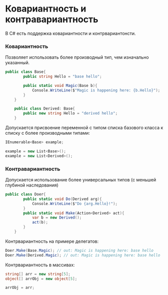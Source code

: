 # Ковариантность и контравариантность

В C# есть поддержка ковариантности и контрвариантонсти. 

### Ковариантность

Позволяет использовать более производный тип, чем изначально указанный.

~~~C#
public class Base{
        public string Hello = "base hello";

        public static void Magic(Base b){
            Console.WriteLine($"Magic is happening here: {b.Hello}");
        }
    }

    public class Derived: Base{
        public new string Hello = "derived hello";
    }
~~~

Допускается присвоение переменной с типом списка базового класса к списку с более производными типами:

~~~C#
IEnumerable<Base> example;

example = new List<Base>();
example = new List<Derived>();
~~~

### Контравариантность

Допускается использование более универсальных типов (с меньшей глубиной наследования)

~~~C#
public class Doer{
        public static void Do(Derived arg){
            Console.WriteLine($"Do {arg.Hello}!");
        }
        public static void Make(Action<Derived> act){
            var b = new Derived();
            act(b);
        }
    }
~~~

Контрвариантность на примере делегатов:

~~~C#
Doer.Make(Base.Magic); // out: Magic is happening here: base hello
Doer.Make(Derived.Magic); // out: Magic is happening here: base hello
~~~

Контрвариантность в массивах:

~~~C#
string[] arr = new string[5];
object[] arrObj = new object[5];

arrObj = arr;
~~~